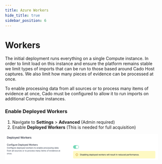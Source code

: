 ```yaml
---
title: Azure Workers
hide_title: true
sidebar_position: 6
---
```


# Workers 

The initial deployment runs everything on a single Compute instance. In order to limit load on this instance and ensure the platform remains stable we limit types of imports that can be run to those based around Cado Host captures. We also limit how many pieces of evidence can be processed at once.

To enable processing data from all sources or to process many items of evidence at once, Cado must be configured to allow it to run imports on additional Compute instances.

### Enable Deployed Workers

1. Navigate to **Settings** > **Advanced** (Admin required)
2. Enable **Deployed Workers** (This is needed for full acquisition)

![EBS Workers](/img/ebs-workers.png)
